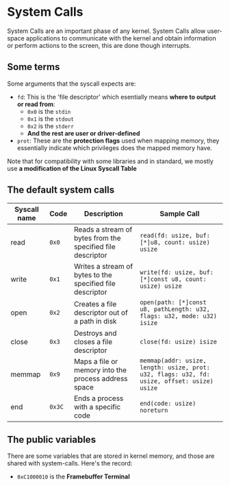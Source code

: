 # System Calls
System Calls are an important phase of any kernel. System Calls allow user-space applications to communicate with the kernel and obtain information or perform actions to the screen, this are done though interrupts.

## Some terms
Some arguments that the syscall expects are:
* `fd`: This is the 'file descriptor' which esentially means **where to output or read from**:
  * `0x0` is the `stdin`
  * `0x1` is the `stdout`
  * `0x2` is the `stderr`
  * **And the rest are user or driver-defined**
* `prot`: These are the **protection flags** used when mapping memory, they essentially indicate which privileges does the mapped memory have.

Note that for compatibility with some libraries and in standard, we mostly use **a modification of the Linux Syscall Table**

## The default system calls
| Syscall name | Code  | Description | Sample Call |
| ----------- | ----------- | --- | ------------- |
| read       | `0x0`       | Reads a stream of bytes from the specified file descriptor | `read(fd: usize, buf: [*]u8, count: usize) usize`
| write  | `0x1`        | Writes a stream of bytes to the specified file descriptor | `write(fd: usize, buf: [*]const u8, count: usize) usize`
| open | `0x2` | Creates a file descriptor out of a path in disk | `open(path: [*]const u8, pathLength: u32, flags: u32, mode: u32) isize` |
| close | `0x3` | Destroys and closes a file descriptor | `close(fd: usize) isize` |
| memmap | `0x9` | Maps a file or memory into the process address space | `memmap(addr: usize, length: usize, prot: u32, flags: u32, fd: usize, offset: usize) usize`
| end | `0x3C` | Ends a process with a specific code | `end(code: usize) noreturn`

## The public variables
There are some variables that are stored in kernel memory, and those are shared with system-calls. Here's the record:
* `0xC1000010` is the **Framebuffer Terminal**